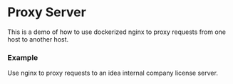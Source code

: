 Proxy Server
============

This is a demo of how to use dockerized nginx to proxy requests from one host to another host.

### Example
Use nginx to proxy requests to an idea internal company license server.
